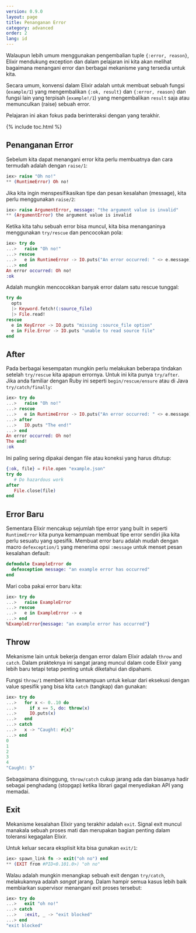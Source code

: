 ```yaml
---
version: 0.9.0
layout: page
title: Penanganan Error 
category: advanced
order: 2
lang: id 
---
```


Walaupun lebih umum menggunakan pengembalian tuple `{:error, reason}`, Elixir mendukung exception dan dalam pelajaran ini kita akan melihat bagaimana menangani error dan berbagai mekanisme yang tersedia untuk kita.

Secara umum, konvensi dalam Elixir adalah untuk membuat sebuah fungsi (`example/1`) yang mengembalikan `{:ok, result}` dan `{:error, reason}` dan fungsi lain yang terpisah (`example!/1`) yang mengembalikan `result` saja atau memunculkan (raise) sebuah error.

Pelajaran ini akan fokus pada berinteraksi dengan yang terakhir.

{% include toc.html %}

## Penanganan Error

Sebelum kita dapat menangani error kita perlu membuatnya dan cara termudah adalah dengan `raise/1`:

```elixir
iex> raise "Oh no!"
** (RuntimeError) Oh no!
```

Jika kita ingin menspesifikasikan tipe dan pesan kesalahan (message), kita perlu menggunakan `raise/2`:

```elixir
iex> raise ArgumentError, message: "the argument value is invalid"
** (ArgumentError) the argument value is invalid
```

Ketika kita tahu sebuah error bisa muncul, kita bisa menanganinya menggunakan `try/rescue` dan pencocokan pola:

```elixir
iex> try do
...>   raise "Oh no!"
...> rescue
...>   e in RuntimeError -> IO.puts("An error occurred: " <> e.message)
...> end
An error occurred: Oh no!
:ok
```

Adalah mungkin mencocokkan banyak error dalam satu rescue tunggal:

```elixir
try do
  opts
  |> Keyword.fetch!(:source_file)
  |> File.read!
rescue
  e in KeyError -> IO.puts "missing :source_file option"
  e in File.Error -> IO.puts "unable to read source file"
end
```

## After

Pada berbagai kesempatan mungkin perlu melakukan beberapa tindakan setelah `try/rescue` kita apapun errornya.  Untuk ini kita punya `try/after`.  Jika anda familiar dengan Ruby ini seperti `begin/rescue/ensure` atau di Java `try/catch/finally`:

```elixir
iex> try do
...>   raise "Oh no!"
...> rescue
...>   e in RuntimeError -> IO.puts("An error occurred: " <> e.message)
...> after
...>   IO.puts "The end!"
...> end
An error occurred: Oh no!
The end!
:ok
```

Ini paling sering dipakai dengan file atau koneksi yang harus ditutup:

```elixir
{:ok, file} = File.open "example.json"
try do
   # Do hazardous work
after
   File.close(file)
end
```

## Error Baru

Sementara Elixir mencakup sejumlah tipe error yang built in seperti `RuntimeError` kita punya kemampuan membuat tipe error sendiri jika kita perlu sesuatu yang spesifik.  Membuat error baru adalah mudah dengan macro `defexception/1` yang menerima opsi `:message` untuk menset pesan kesalahan default:

```elixir
defmodule ExampleError do
  defexception message: "an example error has occurred"
end
```

Mari coba pakai error baru kita:

```elixir
iex> try do
...>   raise ExampleError
...> rescue
...>   e in ExampleError -> e
...> end
%ExampleError{message: "an example error has occurred"}
```

## Throw

Mekanisme lain untuk bekerja dengan error dalam Elixir adalah `throw` and `catch`.  Dalam prakteknya ini sangat jarang muncul dalam code Elixir yang lebih baru tetapi tetap penting untuk diketahui dan dipahami.

Fungsi `throw/1` memberi kita kemampuan untuk keluar dari eksekusi dengan value spesifik yang bisa kita `catch` (tangkap) dan gunakan:

```elixir
iex> try do
...>   for x <- 0..10 do
...>     if x == 5, do: throw(x)
...>     IO.puts(x)
...>   end
...> catch
...>   x -> "Caught: #{x}"
...> end
0
1
2
3
4
"Caught: 5"
```

Sebagaimana disinggung, `throw/catch` cukup jarang ada dan biasanya hadir sebagai penghadang (stopgap) ketika librari gagal menyediakan API yang memadai.

## Exit

Mekanisme kesalahan Elixir yang terakhir adalah `exit`.  Signal exit muncul manakala sebuah proses mati dan merupakan bagian penting dalam toleransi kegagalan Elixir.

Untuk keluar secara eksplisit kita bisa gunakan `exit/1`:

```elixir
iex> spawn_link fn -> exit("oh no") end
** (EXIT from #PID<0.101.0>) "oh no"
```

Walau adalah mungkin menangkap sebuah exit dengan `try/catch`, melakukannya adalah _sangat_ jarang.  Dalam hampir semua kasus lebih baik membiarkan supervisor menangani exit proses tersebut:

```elixir
iex> try do
...>   exit "oh no!"
...> catch
...>   :exit, _ -> "exit blocked"
...> end
"exit blocked"
```
